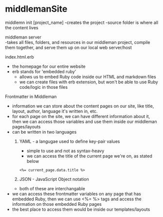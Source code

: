 # middlemanSite

middlemn init [project_name]
   -creates the project
   -source folder is where all the content lives

middleman server  
   -takes all files, folders, and resources in our middleman project, compile them together, and serve them up on our local web server/host

index.html.erb
   - the homepage for our entire website
   - erb stands for 'embedded ruby'
      - allows us to embed Ruby code inside our HTML and markdown files
      - we can create files with erb extension, but won't be able to use Ruby code/logic in those files

Frontmatter in Middleman
   - information we can store about the content pages on our site, like title, layout, author, language it's written in, etc.
   - for each page on the site, we can have different information about it, then we can access those variables and use them inside our middleman pages/layouts 
   - can be written in two languages
      1) YAML - a langugae used to define key-pair values
         - simple to use and not as syntax-heavy
         - we can access the title of the current page we're on, as stated below
         
         `<%= current_page.data.title %>`
      2) JSON - JavaScript Object notation
      - both of these are interchangable
   - we can access these frontmatter variables on any page that has embedded Ruby, then we can use <%= %> tags and access the information on those embedded Ruby pages
   - the best place to access them would be inside our templates/layouts 